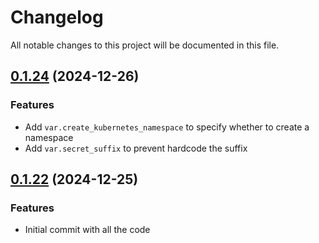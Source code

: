 # Changelog

All notable changes to this project will be documented in this file.
## [0.1.24]() (2024-12-26)
### Features
* Add `var.create_kubernetes_namespace` to specify whether to create a namespace
* Add `var.secret_suffix` to prevent hardcode the suffix


## [0.1.22]() (2024-12-25)
### Features
* Initial commit with all the code

